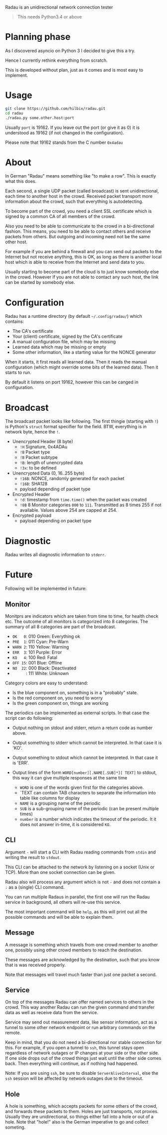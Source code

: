 Radau is an unidirectional network connection tester

> This needs Python3.4 or above

# Planning phase

As I discovered asyncio on Python 3 I decided to give this a try.

Hence I currently rethink everything from scratch.

This is developed without plan, just as it comes and is most easy to implement.


# Usage

```bash
git clone https://github.com/hilbix/radau.git
cd radau
./radau.py some.other.host:port
```

Usually `port` is 19162.  If you leave out the port (or give it as 0) it is understood as 19162 (if not changed in the configuration).

Please note that 19162 stands from the C number `0x4adau`


# About

In German "Radau" means something like "to make a row".  This is exactly what this does.

Each second, a single UDP packet (called broadcast) is sent unidirectional, each time to another host in the crowd.
Received packet transport more information about the crowd, such that everything is autodetecting.

To become part of the crowd, you need a client SSL certificate which is signed by a common CA of all members of the crowd.

Also you need to be able to communicate to the crowd in a bi-directional fashion.  This means, you need to be able to contact others and receive packets from others.  But outgoing and incoming need not be the same other host.

For example if you are behind a firewall and you can send out packets to the Internet but not receive anything, this is OK, as long as there is another local host which is able to receive from the Internet and send data to you.

Usually starting to become part of the cloud is to just know somebody else in the crowd.  However if you are not able to contact any such host, the link can be started by somebody else.


# Configuration

Radau has a runtime directory (by default `~/.config/radau/`) which contains:

- The CA's certificate
- Your (client) certificate, signed by the CA's certificate
- A manual configuration file, which may be missing
- Learned data which may be missing or empty
- Some other information, like a starting value for the NONCE generator

When it starts, it first reads all learned data.  Then it reads the manual configuration (which might override some bits of the learned data).  Then it starts to run.

By default it listens on port 19162, however this can be canged in configuration.


# Broadcast

The broadcast packet looks like following.  The first thingie (starting with `!`) is Python's `struct` format specifier for the field.  BTW, everything is in network byte, hence the `!`.

- Unencrypted Header (8 byte)
  - `!H` Signature, 0x4ADAu
  - `!B` Packet type
  - `!B` Packet subtype
  - `!B`: length of unencrypted data
  - `!3x`: to be defined
- Unencrypted Data (0, 16..255 byte)
  - `!16B`: NONCE, randomly generated for each packet
  - `!16B`: SHA128 
  - payload depending of packet type
- Encrypted Header
  - `!d`: timestamp from `time.time()` when the packet was created
  - `!8B` 8 Monitor categories `000` to `111`.  Transmitted as 8 times 255 if not available.  Values above 254 are capped at 254.
- Encrypted payload
  - payload depending on packet type

# Diagnostic

Radau writes all diagnostic information to `stderr`.


# Future

Following will be implemented in future:


## Monitor

Monitprs are indicators which are taken from time to time, for health check etc.  The outcome of all monitors is categorized into 8 categories.  The summary of all 8 categories are part of the broadcast.

- `OK   0`: 010 Green:  Everything ok
- `PRE  1`: 011 Cyan:   Pre-Warn
- `WARN 2`: 110 Yellow: Warning
- `ERR  3`: 101 Purple: Error
- `KO   4`: 100 Red:    Fatal
- `OFF 15`: 001 Blue:   Offline
- `NO  22`: 000 Black:  Deactivated
- `      `: 111 White:  Unknown

Category colors are easy to understand:

- Is the blue component on, something is in a "probably" state.
- Is the red component on, you need to worry
- Is the green component on, things are working

The periodics can be implemented as external scripts.  In that case the script can do following:

- Output nothing on stdout and stderr, return a return code as number above.

- Output something to stderr which cannot be interpreted.  In that case it is 'KO'.

- Output something to stdout which cannot be interpreted.  In that case it is 'ERR'.

- Output lines of the form `WORD[number][.NAME[.SUB]*][ TEXT]` to stdout, this way it can give multiple responses at the same time
  - `WORD` is one of the words given first for the categories above.
  - `TEXT can contain TAB characters to separate the information into table like columns for display
  - `NAME` is a grouping name of the periodic
  - `SUB` is a sub-grouping name of the periodic (can be present  multiple times)
  - `number` is a number which indicates the timeout of the periodic.  It it does not answer in-time, it is considered `KO`.


## CLI

Argument `-` will start a CLI with Radau reading commands from `stdin` and writing the result to `stdout`.

This CLI can be attached to the network by listening on a socket (Unix or TCP).  More than one socket connection can be given.

Radau also will process any argument which is not `-` and does not contain a `:` as a (single) CLI command.

You can run multiple Radaus in parallel, the first one will run the Radau service in background, all others will re-use this service.

The most important command will be `help`, as this will print out all the possible commands and will be able to explain them.


## Message

A message is something which travels from one crowd member to another one, possibly using other crowd members to reach the destination.

These messages are acknowledged by the destination, such that you know that is was received properly.

Note that messages will travel much faster than just one packet a second.


## Service

On top of the messages Radau can offer named services to others in the crowd.  This way another Radau can run the given command and transfer data as well as receive data from the service.

Service may send out measurement data, like sensor information, act as a tunnel to some other network endpoint or run arbitrary commands on the remote.

Keep in mind, that you do not need a bi-directional nor stable connection for this.  For example, if you open a tunnel to `ssh`, this tunnel stays open regardless of network outages or IP changes at your side or the other side.  If one side drops out of the crowd things just wait until the other side comes back.  Then everything will continue, as if nothing had happened.

Note: If you are using `ssh`, be sure to disable `ServerAliveInterval`, else the `ssh` session will be affected by network outages due to the timeout.


## Hole

A hole is something, which accepts packets for some others of the crowd, and forwards these packets to them.  Holes are just transports, not proxies.  Usually they are unidirectional, so things either fall into a hole or out of a hole.  Note that "hole!" also is the German imperative to go and collect someting.

